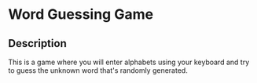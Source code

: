# Word Guessing Game

## Description
This is a game where you will enter alphabets using your keyboard and try to guess the unknown word that's randomly generated.
